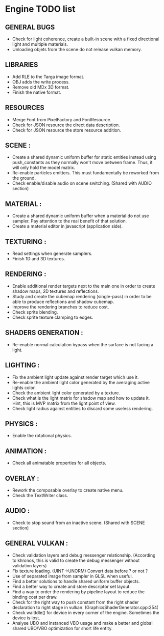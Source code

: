 # Engine TODO list

## GENERAL BUGS
- Check for light coherence, create a built-in scene with a fixed directional light and multiple materials.
- Unloading objets from the scene do not release vulkan memory.

## LIBRARIES
- Add RLE to the Targa image format.
- OBJ adds the write process.
- Remove old MDx 3D format.
- Finish the native format.

## RESOURCES
- Merge Font from PixelFactory and FontResource.
- Check for JSON resource the direct data description.
- Check for JSON resource the store resource addition.

## SCENE :
- Create a shared dynamic uniform buffer for static entities instead using push_constants as they normally won't move between frame. Thus, it will only hold the model matrix.
- Re-enable particles emitters. This must fundamentally be reworked from the ground.
- Check enable/disable audio on scene switching. (Shared with AUDIO section)

## MATERIAL :
- Create a shared dynamic uniform buffer when a material do not use sampler. Pay attention to the real benefit of that solution.
- Create a material editor in javascript (application side).

## TEXTURING :
- Read settings when generate samplers.
- Finish 1D and 3D textures.

## RENDERING :
- Enable additional render targets next to the main one in order to create shadow maps, 2D textures and reflections.
- Study and create the cubemap rendering (single-pass) in order to be able to produce reflections and shadow cubemap.
- Improve the rendering branches to reduce cost.
- Check sprite blending.
- Check sprite texture clamping to edges.

## SHADERS GENERATION :
- Re-enable normal calculation bypass when the surface is not facing a light.

## LIGHTING :
- Fix the ambient light update against render target which use it.
- Re-enable the ambient light color generated by the averaging active lights color.
- Check the ambient light color generated by a texture.
- Check what is the light matrix for shadow map and how to update it. Hint, this is MVP matrix from the light point of view.
- Check light radius against entities to discard some useless rendering.

## PHYSICS :
- Enable the rotational physics.

## ANIMATION :
- Check all animatable properties for all objects.

## OVERLAY :
- Rework the composable overlay to create native menu.
- Check the TextWriter class.

## AUDIO :
- Check to stop sound from an inactive scene. (Shared with SCENE section)

## GENERAL VULKAN :
- Check validation layers and debug messenger relationship. (According to khronos, this is valid to create the debug messenger without validation layers)
- Fix texture loading. (UINT->UNORM) Convert data before ? or not ?
- Use of separated image from sampler in GLSL when useful.
- Find a better solutions to handle shared uniform buffer objects.
- Find a better way to create and store descriptor set layout.
- Find a way to order the rendering by pipeline layout to reduce the binding cost per draw.
- Check for the right way to push constant from the right shader declaration to right stage in vulkan. (GraphicsShaderGenerator.cpp:254)
- Check waitIdle() for device in every corner of the engine. Sometimes the device is lost.
- Analyse UBO and instanced VBO usage and make a better and global shared UBO/VBO optimization for short life entity.
